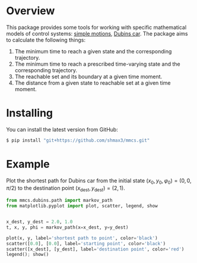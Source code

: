 # Overview

This package provides some tools for working with specific mathematical models of control systems: [simple motions](https://github.com/shmax3/mmcs/tree/main/mmcs/simple_motions), [Dubins car](https://github.com/shmax3/mmcs/tree/main/mmcs/dubins). The package aims to calculate the following things:
1. The minimum time to reach a given state and the corresponding trajectory.
2. The minimum time to reach a prescribed time-varying state and the corresponding trajectory.
3. The reachable set and its boundary at a given time moment.
4. The distance from a given state to reachable set at a given time moment.


# Installing

You can install the latest version from GitHub:
```bash
$ pip install "git+https://github.com/shmax3/mmcs.git"
```


# Example
Plot the shortest path for Dubins car from the initial state $(x_0, y_0, \varphi_0) = (0, 0, \pi/2)$ to the destination point $(x_\mathrm{dest}, y_\mathrm{dest}) = (2, 1)$.
```python
from mmcs.dubins.path import markov_path
from matplotlib.pyplot import plot, scatter, legend, show


x_dest, y_dest = 2.0, 1.0
t, x, y, phi = markov_path(x=x_dest, y=y_dest)

plot(x, y, label='shortest path to point', color='black')
scatter([0.0], [0.0], label='starting point', color='black')
scatter([x_dest], [y_dest], label='destination point', color='red')
legend(); show()
```
